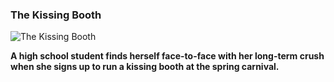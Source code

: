 ### The Kissing Booth

![The Kissing Booth](https://assets.teenvogue.com/photos/5b47d6ca06a31e53f199136c/16:9/w_2560%2Cc_limit/kiss-lede.jpg)

**A high school student finds herself face-to-face with her long-term crush when she signs up to run a kissing booth at the spring carnival.**
